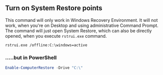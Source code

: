 ## Turn on System Restore points 
This command will only work in Windows Recovery Environment. It will not work, when you're on Desktop and using administrative Command Prompt. The command will just open System Restore, which can also be directly opened, when you execute `rstrui.exe` command.
```msshell
rstrui.exe /offline:C:\windows=active
```

### .....but in PowerShell
```powershell
Enable-ComputerRestore -Drive "C:\"
```
